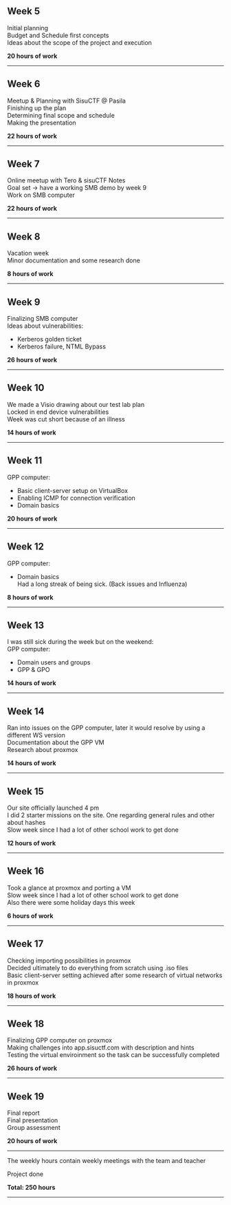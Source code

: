 ## Week 5
Initial planning  
Budget and Schedule first concepts  
Ideas about the scope of the project and execution  

**20 hours of work**

---

## Week 6
Meetup & Planning with SisuCTF @ Pasila  
Finishing up the plan  
Determining final scope and schedule  
Making the presentation  

**22 hours of work**

---

## Week 7
Online meetup with Tero & sisuCTF Notes  
Goal set -> have a working SMB demo by week 9  
Work on SMB computer  

**22 hours of work**

---

## Week 8
Vacation week  
Minor documentation and some research done  

**8 hours of work**

---

## Week 9
Finalizing SMB computer  
Ideas about vulnerabilities:  
- Kerberos golden ticket  
- Kerberos failure, NTML Bypass  

**26 hours of work**

---

## Week 10
We made a Visio drawing about our test lab plan  
Locked in end device vulnerabilities  
Week was cut short because of an illness  

**14 hours of work**

---

## Week 11
GPP computer:  
- Basic client-server setup on VirtualBox  
- Enabling ICMP for connection verification  
- Domain basics  

**20 hours of work**

---

## Week 12
GPP computer:  
- Domain basics  
Had a long streak of being sick. (Back issues and Influenza)  

**8 hours of work**

---

## Week 13
I was still sick during the week but on the weekend:  
GPP computer:  
- Domain users and groups  
- GPP & GPO  

**14 hours of work**

---

## Week 14
Ran into issues on the GPP computer, later it would resolve by using a different WS version  
Documentation about the GPP VM  
Research about proxmox  

**14 hours of work**

---

## Week 15
Our site officially launched 4 pm  
I did 2 starter missions on the site. One regarding general rules and other about hashes  
Slow week since I had a lot of other school work to get done  

**12 hours of work**

---

## Week 16
Took a glance at proxmox and porting a VM  
Slow week since I had a lot of other school work to get done  
Also there were some holiday days this week  

**6 hours of work**

---

## Week 17
Checking importing possibilities in proxmox  
Decided ultimately to do everything from scratch using .iso files  
Basic client-server setting achieved after some research of virtual networks in proxmox  

**18 hours of work**

---

## Week 18
Finalizing GPP computer on proxmox  
Making challenges into app.sisuctf.com with description and hints  
Testing the virtual enviroinment so the task can be successfully completed  

**26 hours of work**

---

## Week 19
Final report  
Final presentation  
Group assessment  

**20 hours of work**

---
The weekly hours contain weekly meetings with the team and teacher

Project done

**Total: 250 hours**

---
